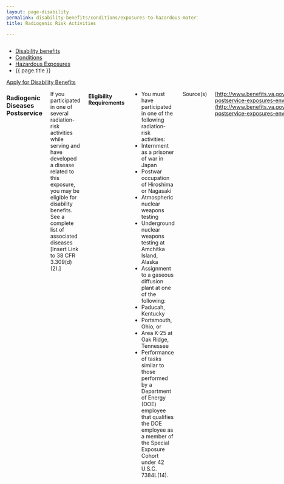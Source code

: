 ```yaml
---
layout: page-disability
permalink: disability-benefits/conditions/exposures-to-hazardous-materials/radiogenic-risk-activities/index.html
title: Radiogenic Risk Activities

---
```


<div class="splash" markdown="0">
<div class="row" markdown="0">
<div class="small-12 columns" markdown="0">

<ul class="breadcrumbs" role="menubar" aria-label="Primary">
<li class="parent"><a href="{{ site.url }}/disability-benefits/">Disability benefits</a></li>
<li class="parent"><a href="{{ site.url }}/disability-benefits/conditions/">Conditions</a></li>
<li class="parent"><a href="{{ site.url }}/disability-benefits/conditions/exposures-to-hazardous-materials/">Hazardous Exposures</a></li>
<li class="active">{{ page.title }}</li>
</ul>

</div>
</div>
</div>

<div class="main" role="main" markdown="0">

<div class="action-bar">
  <div class="row">
    <div class="small-12 columns">
      <a class="button small start" href="{{ site.url}}/disability-benefits/get/">Apply for Disability Benefits</a>
    </div>
  </div>  
</div>

<div class="section one" markdown="0">
<div class="primary" markdown="0">
<div class="row" markdown="0">
<div class="small-12 columns" markdown="1">

### Radiogenic Diseases Postservice

If you participated in one of several radiation-risk activities while serving and have developed a disease related to this exposure, you may be eligible for disability benefits. See a complete list of associated diseases [Insert Link to  38 CFR 3.309(d)(2).]

#### Eligibility Requirements

- You must have participated in one of the following radiation-risk activities:
- Internment as a prisoner of war in Japan
- Postwar occupation of Hiroshima or Nagasaki
- Atmospheric nuclear weapons testing
- Underground nuclear weapons testing at Amchitka Island, Alaska
- Assignment to a gaseous diffusion plant at one of the following:
- Paducah, Kentucky
- Portsmouth, Ohio, or
- Area K-25 at Oak Ridge, Tennessee
- Performance of tasks similar to those performed by a Department of Energy (DOE) employee that qualifies the DOE employee as a member of the Special Exposure Cohort under 42 U.S.C. 7384L(14).

Source(s)

[http://www.benefits.va.gov/COMPENSATION/claims-postservice-exposures-environmental_hazards.asp](http://www.benefits.va.gov/COMPENSATION/claims-postservice-exposures-environmental_hazards.asp)

[http://www.benefits.va.gov/COMPENSATION/claims-postservice-exposures-radiogenic_diseases.asp](http://www.benefits.va.gov/COMPENSATION/claims-postservice-exposures-radiogenic_diseases.asp)

</div>
</div>
</div>

</div>

</div>
